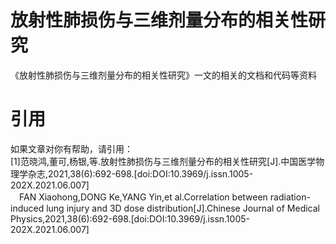 # 放射性肺损伤与三维剂量分布的相关性研究
《放射性肺损伤与三维剂量分布的相关性研究》一文的相关的文档和代码等资料
# 引用
如果文章对你有帮助，请引用：  
[1]范晓鸿,董可,杨银,等.放射性肺损伤与三维剂量分布的相关性研究[J].中国医学物理学杂志,2021,38(6):692-698.[doi:DOI:10.3969/j.issn.1005-202X.2021.06.007]   
　FAN Xiaohong,DONG Ke,YANG Yin,et al.Correlation between radiation-induced lung injury and 3D dose distribution[J].Chinese Journal of Medical Physics,2021,38(6):692-698.[doi:DOI:10.3969/j.issn.1005-202X.2021.06.007] 
